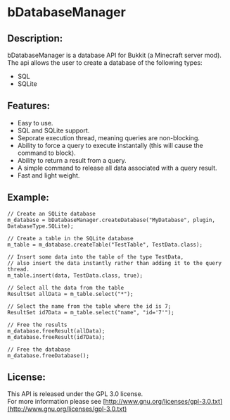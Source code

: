 bDatabaseManager
==========

Description:
------------
bDatabaseManager is a database API for Bukkit (a Minecraft server mod).
The api allows the user to create a database of the following types:

 - SQL
 - SQLite

Features:
---------
 - Easy to use.
 - SQL and SQLite support.
 - Seporate execution thread, meaning queries are non-blocking.
 - Ability to force a query to execute instantally (this will cause the command to block).
 - Ability to return a result from a query.
 - A simple command to release all data associated with a query result.
 - Fast and light weight.
 
Example:
------------

    // Create an SQLite database  
    m_database = bDatabaseManager.createDatabase("MyDatabase", plugin, DatabaseType.SQLite);

    // Create a table in the SQLite database  
    m_table = m_database.createTable("TestTable", TestData.class);

    // Insert some data into the table of the type TestData,  
    // also insert the data instantly rather than adding it to the query thread.  
    m_table.insert(data, TestData.class, true);

    // Select all the data from the table  
    ResultSet allData = m_table.select("*");

    // Select the name from the table where the id is 7;  
    ResultSet id7Data = m_table.select("name", "id='7'");

    // Free the results  
    m_database.freeResult(allData);
    m_database.freeResult(id7Data);

    // Free the database  
    m_database.freeDatabase();

License:
------------
This API is released under the GPL 3.0 license.  
For more information please see [http://www.gnu.org/licenses/gpl-3.0.txt](http://www.gnu.org/licenses/gpl-3.0.txt)